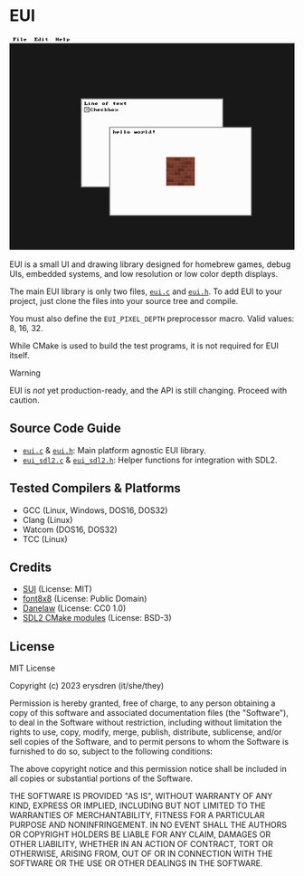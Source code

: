 
# EUI

![EUI Example](./.github/eui.png "EUI Example")

EUI is a small UI and drawing library designed for homebrew games, debug UIs, embedded systems, and low resolution or low color depth displays.

The main EUI library is only two files, [`eui.c`](./source/eui.c) and [`eui.h`](./source/eui.h). To add EUI to your project, just clone the files into your source tree and compile.

You must also define the `EUI_PIXEL_DEPTH` preprocessor macro. Valid values: 8, 16, 32.

While CMake is used to build the test programs, it is not required for EUI itself.

> [!WARNING]
> EUI is *not* yet production-ready, and the API is still changing. Proceed with caution.

## Source Code Guide

- [`eui.c`](./source/eui.c) & [`eui.h`](./source/eui.h): Main platform agnostic EUI library.
- [`eui_sdl2.c`](./source/eui_sdl2.c) & [`eui_sdl2.h`](./source/eui_sdl2.h): Helper functions for integration with SDL2.

## Tested Compilers & Platforms

- GCC (Linux, Windows, DOS16, DOS32)
- Clang (Linux)
- Watcom (DOS16, DOS32)
- TCC (Linux)

## Credits

- [SUI](https://github.com/shpuld/sui-qc/) (License: MIT)
- [font8x8](https://github.com/dhepper/font8x8/) (License: Public Domain)
- [Danelaw](https://thingvellir.net/git/danelaw/) (License: CC0 1.0)
- [SDL2 CMake modules](https://github.com/aminosbh/sdl2-cmake-modules) (License: BSD-3)

## License

MIT License

Copyright (c) 2023 erysdren (it/she/they)

Permission is hereby granted, free of charge, to any person obtaining a copy
of this software and associated documentation files (the "Software"), to deal
in the Software without restriction, including without limitation the rights
to use, copy, modify, merge, publish, distribute, sublicense, and/or sell
copies of the Software, and to permit persons to whom the Software is
furnished to do so, subject to the following conditions:

The above copyright notice and this permission notice shall be included in all
copies or substantial portions of the Software.

THE SOFTWARE IS PROVIDED "AS IS", WITHOUT WARRANTY OF ANY KIND, EXPRESS OR
IMPLIED, INCLUDING BUT NOT LIMITED TO THE WARRANTIES OF MERCHANTABILITY,
FITNESS FOR A PARTICULAR PURPOSE AND NONINFRINGEMENT. IN NO EVENT SHALL THE
AUTHORS OR COPYRIGHT HOLDERS BE LIABLE FOR ANY CLAIM, DAMAGES OR OTHER
LIABILITY, WHETHER IN AN ACTION OF CONTRACT, TORT OR OTHERWISE, ARISING FROM,
OUT OF OR IN CONNECTION WITH THE SOFTWARE OR THE USE OR OTHER DEALINGS IN THE
SOFTWARE.
